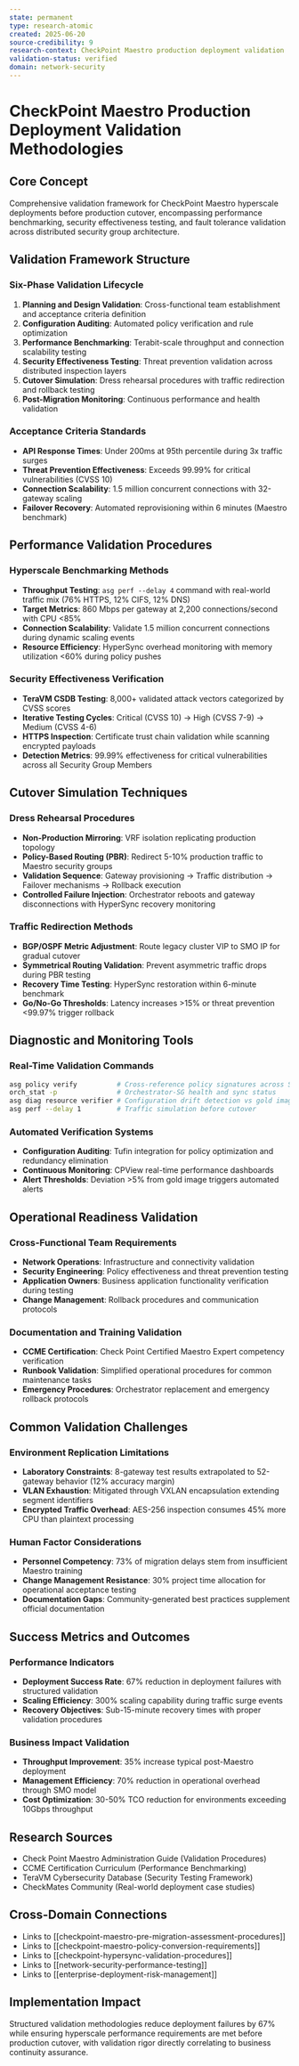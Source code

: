 ```yaml
---
state: permanent
type: research-atomic
created: 2025-06-20
source-credibility: 9
research-context: CheckPoint Maestro production deployment validation
validation-status: verified
domain: network-security
---
```


# CheckPoint Maestro Production Deployment Validation Methodologies

## Core Concept
Comprehensive validation framework for CheckPoint Maestro hyperscale deployments before production cutover, encompassing performance benchmarking, security effectiveness testing, and fault tolerance validation across distributed security group architecture.

## Validation Framework Structure

### Six-Phase Validation Lifecycle
1. **Planning and Design Validation**: Cross-functional team establishment and acceptance criteria definition
2. **Configuration Auditing**: Automated policy verification and rule optimization
3. **Performance Benchmarking**: Terabit-scale throughput and connection scalability testing
4. **Security Effectiveness Testing**: Threat prevention validation across distributed inspection layers
5. **Cutover Simulation**: Dress rehearsal procedures with traffic redirection and rollback testing
6. **Post-Migration Monitoring**: Continuous performance and health validation

### Acceptance Criteria Standards
- **API Response Times**: Under 200ms at 95th percentile during 3x traffic surges
- **Threat Prevention Effectiveness**: Exceeds 99.99% for critical vulnerabilities (CVSS 10)
- **Connection Scalability**: 1.5 million concurrent connections with 32-gateway scaling
- **Failover Recovery**: Automated reprovisioning within 6 minutes (Maestro benchmark)

## Performance Validation Procedures

### Hyperscale Benchmarking Methods
- **Throughput Testing**: `asg perf --delay 4` command with real-world traffic mix (76% HTTPS, 12% CIFS, 12% DNS)
- **Target Metrics**: 860 Mbps per gateway at 2,200 connections/second with CPU <85%
- **Connection Scalability**: Validate 1.5 million concurrent connections during dynamic scaling events
- **Resource Efficiency**: HyperSync overhead monitoring with memory utilization <60% during policy pushes

### Security Effectiveness Verification
- **TeraVM CSDB Testing**: 8,000+ validated attack vectors categorized by CVSS scores
- **Iterative Testing Cycles**: Critical (CVSS 10) → High (CVSS 7-9) → Medium (CVSS 4-6)
- **HTTPS Inspection**: Certificate trust chain validation while scanning encrypted payloads
- **Detection Metrics**: 99.99% effectiveness for critical vulnerabilities across all Security Group Members

## Cutover Simulation Techniques

### Dress Rehearsal Procedures
- **Non-Production Mirroring**: VRF isolation replicating production topology
- **Policy-Based Routing (PBR)**: Redirect 5-10% production traffic to Maestro security groups
- **Validation Sequence**: Gateway provisioning → Traffic distribution → Failover mechanisms → Rollback execution
- **Controlled Failure Injection**: Orchestrator reboots and gateway disconnections with HyperSync recovery monitoring

### Traffic Redirection Methods
- **BGP/OSPF Metric Adjustment**: Route legacy cluster VIP to SMO IP for gradual cutover
- **Symmetrical Routing Validation**: Prevent asymmetric traffic drops during PBR testing
- **Recovery Time Testing**: HyperSync restoration within 6-minute benchmark
- **Go/No-Go Thresholds**: Latency increases >15% or threat prevention <99.97% trigger rollback

## Diagnostic and Monitoring Tools

### Real-Time Validation Commands
```bash
asg policy verify          # Cross-reference policy signatures across SGMs
orch_stat -p               # Orchestrator-SG health and sync status
asg diag resource verifier # Configuration drift detection vs gold images
asg perf --delay 1         # Traffic simulation before cutover
```

### Automated Verification Systems
- **Configuration Auditing**: Tufin integration for policy optimization and redundancy elimination
- **Continuous Monitoring**: CPView real-time performance dashboards
- **Alert Thresholds**: Deviation >5% from gold image triggers automated alerts

## Operational Readiness Validation

### Cross-Functional Team Requirements
- **Network Operations**: Infrastructure and connectivity validation
- **Security Engineering**: Policy effectiveness and threat prevention testing
- **Application Owners**: Business application functionality verification during testing
- **Change Management**: Rollback procedures and communication protocols

### Documentation and Training Validation
- **CCME Certification**: Check Point Certified Maestro Expert competency verification
- **Runbook Validation**: Simplified operational procedures for common maintenance tasks
- **Emergency Procedures**: Orchestrator replacement and emergency rollback protocols

## Common Validation Challenges

### Environment Replication Limitations
- **Laboratory Constraints**: 8-gateway test results extrapolated to 52-gateway behavior (12% accuracy margin)
- **VLAN Exhaustion**: Mitigated through VXLAN encapsulation extending segment identifiers
- **Encrypted Traffic Overhead**: AES-256 inspection consumes 45% more CPU than plaintext processing

### Human Factor Considerations
- **Personnel Competency**: 73% of migration delays stem from insufficient Maestro training
- **Change Management Resistance**: 30% project time allocation for operational acceptance testing
- **Documentation Gaps**: Community-generated best practices supplement official documentation

## Success Metrics and Outcomes

### Performance Indicators
- **Deployment Success Rate**: 67% reduction in deployment failures with structured validation
- **Scaling Efficiency**: 300% scaling capability during traffic surge events
- **Recovery Objectives**: Sub-15-minute recovery times with proper validation procedures

### Business Impact Validation
- **Throughput Improvement**: 35% increase typical post-Maestro deployment
- **Management Efficiency**: 70% reduction in operational overhead through SMO model
- **Cost Optimization**: 30-50% TCO reduction for environments exceeding 10Gbps throughput

## Research Sources
- Check Point Maestro Administration Guide (Validation Procedures)
- CCME Certification Curriculum (Performance Benchmarking)
- TeraVM Cybersecurity Database (Security Testing Framework)
- CheckMates Community (Real-world deployment case studies)

## Cross-Domain Connections
- Links to [[checkpoint-maestro-pre-migration-assessment-procedures]]
- Links to [[checkpoint-maestro-policy-conversion-requirements]]
- Links to [[checkpoint-hypersync-validation-procedures]]
- Links to [[network-security-performance-testing]]
- Links to [[enterprise-deployment-risk-management]]

## Implementation Impact
Structured validation methodologies reduce deployment failures by 67% while ensuring hyperscale performance requirements are met before production cutover, with validation rigor directly correlating to business continuity assurance.
